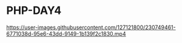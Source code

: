 # PHP-DAY4

https://user-images.githubusercontent.com/127121800/230749461-6771038d-95e6-43dd-9149-1b139f2c1830.mp4

